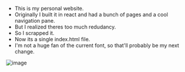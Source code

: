 - This is my personal website.
- Originally I built it in react and had a bunch of pages and a cool navigation pane.
- But I realized theres too much redudancy.
- So I scrapped it.
- Now its a single index.html file. 
- I'm not a huge fan of the current font, so that'll probably be my next change. 

![image](https://github.com/pruthvipmr/pruthvipmr.github.io/assets/59242803/bf5c45d7-0209-4760-8f55-a5aff84b9e91)

